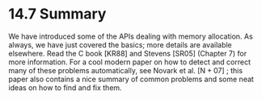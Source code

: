 # 14.7 Summary  

We have introduced some of the APIs dealing with memory allocation. As always, we have just covered the basics; more details are available elsewhere. Read the C book [KR88] and Stevens [SR05] (Chapter 7) for more information. For a cool modern paper on how to detect and correct many of these problems automatically, see Novark et al. $[ \mathsf { N } { + } 0 7 ]$ ; this paper also contains a nice summary of common problems and some neat ideas on how to find and fix them.  

